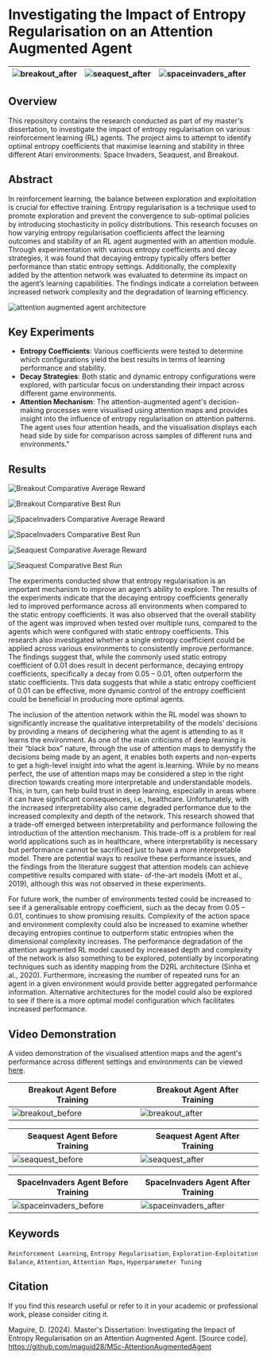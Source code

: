 # Investigating the Impact of Entropy Regularisation on an Attention Augmented Agent

| ![breakout_after](https://github.com/maguid28/MSc-AttentionAugmentedRL/blob/main/results/breakout_after.gif "breakout_after") | ![seaquest_after](https://github.com/maguid28/MSc-AttentionAugmentedRL/blob/main/results/seaquest_after.gif "seaquest_after") | ![spaceinvaders_after](https://github.com/maguid28/MSc-AttentionAugmentedRL/blob/main/results/spaceinvaders_after.gif "spaceinvaders_after") |
|---|---|---|


## Overview
This repository contains the research conducted as part of my master's dissertation, to investigate the impact of entropy regularisation on various reinforcement learning (RL) agents. The project aims to attempt to identify optimal entropy coefficients that maximise learning and stability in three different Atari environments: Space Invaders, Seaquest, and Breakout.

## Abstract
In reinforcement learning, the balance between exploration and exploitation is crucial for effective training. Entropy regularisation is a technique used to promote exploration and prevent the convergence to sub-optimal policies by introducing stochasticity in policy distributions. This research focuses on how varying entropy regularisation coefficients affect the learning outcomes and stability of an RL agent augmented with an attention module. Through experimentation with various entropy coefficients and decay strategies, it was found that decaying entropy typically offers better performance than static entropy settings. Additionally, the complexity added by the attention network was evaluated to determine its impact on the agent’s learning capabilities. The findings indicate a correlation between increased network complexity and the degradation of learning efficiency.

![attention augmented agent architecture](https://github.com/maguid28/MSc-AttentionAugmentedRL/blob/main/diagrams/attention_augmented_agent_architecture.png "attention_augmented_agent_architecture")

## Key Experiments
- **Entropy Coefficients**: Various coefficients were tested to determine which configurations yield the best results in terms of learning performance and stability.
- **Decay Strategies**: Both static and dynamic entropy configurations were explored, with particular focus on understanding their impact across different game environments.
- **Attention Mechanism**: The attention-augmented agent's decision-making processes were visualised using attention maps and provides insight into the influence of entropy regularisation on attention patterns. The agent uses four attention heads, and the visualisation displays each head side by side for comparison across samples of different runs and environments."  



<!---![attention network](https://github.com/maguid28/MSc-AttentionAugmentedRL/blob/main/diagrams/attention_network.png "attention network") -->

<!---![ppo architecture](https://github.com/maguid28/MSc-AttentionAugmentedRL/blob/main/diagrams/ppo_architecture.png "ppo_architecture") -->

## Results

![Breakout Comparative Average Reward](https://github.com/maguid28/MSc-AttentionAugmentedRL/blob/main/results/ent_breakout_comparative_average.png "Breakout Comparative Average Reward")

![Breakout Comparative Best Run](https://github.com/maguid28/MSc-AttentionAugmentedRL/blob/main/results/ent_breakout_comarative_best_run.png "Breakout Comparative Best Run")

![SpaceInvaders Comparative Average Reward](https://github.com/maguid28/MSc-AttentionAugmentedRL/blob/main/results/ent_spaceinvaders_comp_average_reward.png "SpaceInvaders Comparative Average Reward")

![SpaceInvaders Comparative Best Run](https://github.com/maguid28/MSc-AttentionAugmentedRL/blob/main/results/ent_spaceinvaders_comp_best_run.png "SpaceInvaders Comparative Best Run")

![Seaquest Comparative Average Reward](https://github.com/maguid28/MSc-AttentionAugmentedRL/blob/main/results/ent_seaquest_comparative_average_rewards.png "Seaquest Comparative Average Reward")

![Seaquest Comparative Best Run](https://github.com/maguid28/MSc-AttentionAugmentedRL/blob/main/results/ent_seaquest_comp_best_run.png "Seaquest Comparative Best Run")

The experiments conducted show that entropy regularisation is an important mechanism to improve an agent’s ability to explore. The results of the experiments indicate that the decaying entropy coefficients generally led to improved performance across all environments when compared to the static entropy coefficients. It was also observed that the overall stability of the agent was improved when tested over multiple runs, compared to the agents which were configured with static entropy coefficients. This research also investigated whether a single entropy coefficient could be applied across various environments to consistently improve performance. The findings suggest that, while the commonly used static entropy coefficient of 0.01 does result in decent performance, decaying entropy coefficients, specifically a decay from 0.05 – 0.01, often outperform the static coefficients. This data suggests that while a static entropy coefficient of 0.01 can be effective, more dynamic control of the entropy coefficient could be beneficial in producing more optimal agents.

The inclusion of the attention network within the RL model was shown to significantly increase the qualitative interpretability of the models’ decisions by providing a means of deciphering what the agent is attending to as it learns the environment. As one of the main criticisms of deep learning is their “black box” nature, through the use of attention maps to demystify the decisions being made by an agent, it enables both experts and non-experts to get a high-level insight into what the agent is learning. While by no means perfect, the use of attention maps may be considered a step in the right direction towards creating more interpretable and understandable models. This, in turn, can help build trust in deep learning, especially in areas where it can have significant consequences, i.e., healthcare. Unfortunately, with the increased interpretability also came degraded performance due to the increased complexity and depth of the network. This research showed that a trade-off emerged between interpretability and performance following the introduction of the attention mechanism. This trade-off is a problem for real world applications such as in healthcare, where interpretability is necessary but performance cannot be sacrificed just to have a more interpretable model. There are potential ways to resolve these performance issues, and the findings from the literature suggest that attention models can achieve competitive results compared with state- of-the-art models (Mott et al., 2019), although this was not observed in these experiments.

For future work, the number of environments tested could be increased to see if a generalisable entropy coefficient, such as the decay from 0.05 – 0.01, continues to show promising results. Complexity of the action space and environment complexity could also be increased to examine whether decaying entropies continue to outperform static entropies when the dimensional complexity increases. The performance degradation of the attention augmented RL model caused by increased depth and complexity of the network is also something to be explored, potentially by incorporating techniques such as identity mapping from the D2RL architecture (Sinha et al., 2020). Furthermore, increasing the number of repeated runs for an agent in a given environment would provide better aggregated performance information. Alternative architectures for the model could also be explored to see if there is a more optimal model configuration which facilitates increased performance.


## Video Demonstration
A video demonstration of the visualised attention maps and the agent's performance across different settings and environments can be viewed [here](https://www.youtube.com/watch?v=hS4bjPz-kGw).

| Breakout Agent Before Training                                                                          | Breakout Agent After Training                                                                           |
|-------------------------------------------------------------------------------------------|-------------------------------------------------------------------------------------------|
| ![breakout_before](https://github.com/maguid28/MSc-AttentionAugmentedRL/blob/main/results/breakout_before.gif "breakout_before") | ![breakout_after](https://github.com/maguid28/MSc-AttentionAugmentedRL/blob/main/results/breakout_after.gif "breakout_after") |

| Seaquest Agent Before Training                                                                          | Seaquest Agent After Training                                                                           |
|-------------------------------------------------------------------------------------------|-------------------------------------------------------------------------------------------|
| ![seaquest_before](https://github.com/maguid28/MSc-AttentionAugmentedRL/blob/main/results/seaquest_before.gif "seaquest_before") | ![seaquest_after](https://github.com/maguid28/MSc-AttentionAugmentedRL/blob/main/results/seaquest_after.gif "seaquest_after") |

| SpaceInvaders Agent Before Training                                                                          | SpaceInvaders Agent After Training                                                                           |
|-------------------------------------------------------------------------------------------|-------------------------------------------------------------------------------------------|
| ![spaceinvaders_before](https://github.com/maguid28/MSc-AttentionAugmentedRL/blob/main/results/spaceinvaders_before.gif "spaceinvaders_before") | ![spaceinvaders_after](https://github.com/maguid28/MSc-AttentionAugmentedRL/blob/main/results/spaceinvaders_after.gif "spaceinvaders_after") |



## Keywords
`Reinforcement Learning`, `Entropy Regularisation`, `Exploration-Exploitation Balance`, `Attention`, `Attention Maps`, `Hyperparameter Tuning`

## Citation
If you find this research useful or refer to it in your academic or professional work, please consider citing it.

Maguire, D. (2024). Master's Dissertation: Investigating the Impact of Entropy Regularisation on an Attention Augmented Agent. [Source code]. https://github.com/maguid28/MSc-AttentionAugmentedAgent


